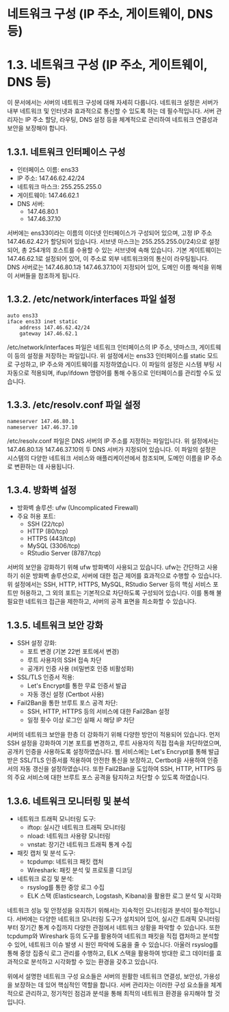 # 네트워크 구성 (IP 주소, 게이트웨이, DNS 등)

# 1.3. 네트워크 구성 (IP 주소, 게이트웨이, DNS 등)

이 문서에서는 서버의 네트워크 구성에 대해 자세히 다룹니다.
네트워크 설정은 서버가 내부 네트워크 및 인터넷과 효과적으로 통신할 수 있도록 하는 데 필수적입니다.
서버 관리자는 IP 주소 할당, 라우팅, DNS 설정 등을 체계적으로 관리하여 네트워크 연결성과 보안을 보장해야 합니다.

## 1.3.1. 네트워크 인터페이스 구성

- 인터페이스 이름: ens33
- IP 주소: 147.46.62.42/24
- 네트워크 마스크: 255.255.255.0
- 게이트웨이: 147.46.62.1
- DNS 서버:
    - 147.46.80.1
    - 147.46.37.10

서버에는 ens33이라는 이름의 이더넷 인터페이스가 구성되어 있으며, 고정 IP 주소 147.46.62.42가 할당되어 있습니다.
서브넷 마스크는 255.255.255.0(/24)으로 설정되어, 총 254개의 호스트를 수용할 수 있는 서브넷에 속해 있습니다.
기본 게이트웨이는 147.46.62.1로 설정되어 있어, 이 주소로 외부 네트워크와의 통신이 라우팅됩니다.
DNS 서버로는 147.46.80.1과 147.46.37.10이 지정되어 있어, 도메인 이름 해석을 위해 이 서버들을 참조하게 됩니다.

## 1.3.2. /etc/network/interfaces 파일 설정

```
auto ens33
iface ens33 inet static
    address 147.46.62.42/24
    gateway 147.46.62.1

```

/etc/network/interfaces 파일은 네트워크 인터페이스의 IP 주소, 넷마스크, 게이트웨이 등의 설정을 저장하는 파일입니다.
위 설정에서는 ens33 인터페이스를 static 모드로 구성하고, IP 주소와 게이트웨이를 지정하였습니다.
이 파일의 설정은 시스템 부팅 시 자동으로 적용되며, ifup/ifdown 명령어를 통해 수동으로 인터페이스를 관리할 수도 있습니다.

## 1.3.3. /etc/resolv.conf 파일 설정

```
nameserver 147.46.80.1
nameserver 147.46.37.10

```

/etc/resolv.conf 파일은 DNS 서버의 IP 주소를 지정하는 파일입니다.
위 설정에서는 147.46.80.1과 147.46.37.10의 두 DNS 서버가 지정되어 있습니다.
이 파일의 설정은 시스템의 다양한 네트워크 서비스와 애플리케이션에서 참조되며, 도메인 이름을 IP 주소로 변환하는 데 사용됩니다.

## 1.3.4. 방화벽 설정

- 방화벽 솔루션: ufw (Uncomplicated Firewall)
- 주요 허용 포트:
    - SSH (22/tcp)
    - HTTP (80/tcp)
    - HTTPS (443/tcp)
    - MySQL (3306/tcp)
    - RStudio Server (8787/tcp)

서버의 보안을 강화하기 위해 ufw 방화벽이 사용되고 있습니다.
ufw는 간단하고 사용하기 쉬운 방화벽 솔루션으로, 서버에 대한 접근 제어를 효과적으로 수행할 수 있습니다.
위 설정에서는 SSH, HTTP, HTTPS, MySQL, RStudio Server 등의 핵심 서비스 포트만 허용하고, 그 외의 포트는 기본적으로 차단하도록 구성되어 있습니다.
이를 통해 불필요한 네트워크 접근을 제한하고, 서버의 공격 표면을 최소화할 수 있습니다.

## 1.3.5. 네트워크 보안 강화

- SSH 설정 강화:
    - 포트 변경 (기본 22번 포트에서 변경)
    - 루트 사용자의 SSH 접속 차단
    - 공개키 인증 사용 (비밀번호 인증 비활성화)
- SSL/TLS 인증서 적용:
    - Let's Encrypt를 통한 무료 인증서 발급
    - 자동 갱신 설정 (Certbot 사용)
- Fail2Ban을 통한 브루트 포스 공격 차단:
    - SSH, HTTP, HTTPS 등의 서비스에 대한 Fail2Ban 설정
    - 일정 횟수 이상 로그인 실패 시 해당 IP 차단

서버의 네트워크 보안을 한층 더 강화하기 위해 다양한 방안이 적용되어 있습니다.
먼저 SSH 설정을 강화하여 기본 포트를 변경하고, 루트 사용자의 직접 접속을 차단하였으며, 공개키 인증을 사용하도록 설정하였습니다.
웹 서비스에는 Let's Encrypt를 통해 발급받은 SSL/TLS 인증서를 적용하여 안전한 통신을 보장하고, Certbot을 사용하여 인증서의 자동 갱신을 설정하였습니다.
또한 Fail2Ban을 도입하여 SSH, HTTP, HTTPS 등의 주요 서비스에 대한 브루트 포스 공격을 탐지하고 차단할 수 있도록 하였습니다.

## 1.3.6. 네트워크 모니터링 및 분석

- 네트워크 트래픽 모니터링 도구:
    - iftop: 실시간 네트워크 트래픽 모니터링
    - nload: 네트워크 사용량 모니터링
    - vnstat: 장기간 네트워크 트래픽 통계 수집
- 패킷 캡처 및 분석 도구:
    - tcpdump: 네트워크 패킷 캡처
    - Wireshark: 패킷 분석 및 프로토콜 디코딩
- 네트워크 로깅 및 분석:
    - rsyslog를 통한 중앙 로그 수집
    - ELK 스택 (Elasticsearch, Logstash, Kibana)을 활용한 로그 분석 및 시각화

네트워크 성능 및 안정성을 유지하기 위해서는 지속적인 모니터링과 분석이 필수적입니다.
서버에는 다양한 네트워크 모니터링 도구가 설치되어 있어, 실시간 트래픽 모니터링부터 장기간 통계 수집까지 다양한 관점에서 네트워크 상황을 파악할 수 있습니다.
또한 tcpdump와 Wireshark 등의 도구를 활용하여 네트워크 패킷을 직접 캡처하고 분석할 수 있어, 네트워크 이슈 발생 시 원인 파악에 도움을 줄 수 있습니다.
아울러 rsyslog를 통해 중앙 집중식 로그 관리를 수행하고, ELK 스택을 활용하여 방대한 로그 데이터를 효과적으로 분석하고 시각화할 수 있는 환경을 갖추고 있습니다.

위에서 설명한 네트워크 구성 요소들은 서버의 원활한 네트워크 연결성, 보안성, 가용성을 보장하는 데 있어 핵심적인 역할을 합니다.
서버 관리자는 이러한 구성 요소들을 체계적으로 관리하고, 정기적인 점검과 분석을 통해 최적의 네트워크 환경을 유지해야 할 것입니다.